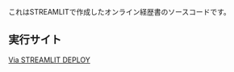 これはSTREAMLITで作成したオンライン経歴書のソースコードです。

## 実行サイト
[Via STREAMLIT DEPLOY](https://kingkoala20-streamlit-digital-cv-app-dzo1t9.streamlit.app/)
